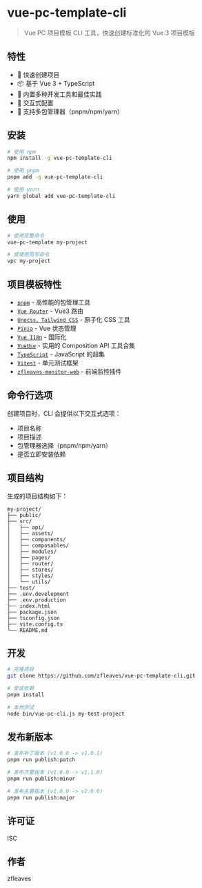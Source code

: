 # vue-pc-template-cli

> Vue PC 项目模板 CLI 工具，快速创建标准化的 Vue 3 项目模板

## 特性

- 🚀 快速创建项目
- 📦 基于 Vue 3 + TypeScript
- 🎨 内置多种开发工具和最佳实践
- 🔧 交互式配置
- 📱 支持多包管理器（pnpm/npm/yarn）

## 安装

```bash
# 使用 npm
npm install -g vue-pc-template-cli

# 使用 pnpm
pnpm add -g vue-pc-template-cli

# 使用 yarn
yarn global add vue-pc-template-cli
```

## 使用

```bash
# 使用完整命令
vue-pc-template my-project

# 或使用简写命令
vpc my-project
```

## 项目模板特性

- [`pnpm`](https://github.com/pnpm/pnpm) - 高性能的包管理工具
- [`Vue Router`](https://github.com/vuejs/router) - Vue3 路由
- [`Unocss、Tailwind CSS`](https://github.com/unocss/unocss) - 原子化 CSS 工具
- [`Pinia`](https://pinia.vuejs.org) - Vue 状态管理
- [`Vue I18n`](https://github.com/intlify/vue-i18n-next) - 国际化
- [`VueUse`](https://github.com/antfu/vueuse) - 实用的 Composition API 工具合集
- [`TypeScript`](https://www.typescriptlang.org/) - JavaScript 的超集
- [`Vitest`](https://github.com/vitest-dev/vitest) - 单元测试框架
- [`zfleaves-monitor-web`](https://www.npmjs.com/package/zfleaves-monitor-web) - 前端监控插件

## 命令行选项

创建项目时，CLI 会提供以下交互式选项：

- 项目名称
- 项目描述
- 包管理器选择（pnpm/npm/yarn）
- 是否立即安装依赖

## 项目结构

生成的项目结构如下：

```
my-project/
├── public/
├── src/
│   ├── api/
│   ├── assets/
│   ├── components/
│   ├── composables/
│   ├── modules/
│   ├── pages/
│   ├── router/
│   ├── stores/
│   ├── styles/
│   └── utils/
├── test/
├── .env.development
├── .env.production
├── index.html
├── package.json
├── tsconfig.json
├── vite.config.ts
└── README.md
```

## 开发

```bash
# 克隆项目
git clone https://github.com/zfleaves/vue-pc-template-cli.git

# 安装依赖
pnpm install

# 本地测试
node bin/vue-pc-cli.js my-test-project
```

## 发布新版本

```bash
# 发布补丁版本 (v1.0.0 -> v1.0.1)
pnpm run publish:patch

# 发布次要版本 (v1.0.0 -> v1.1.0)
pnpm run publish:minor

# 发布主要版本 (v1.0.0 -> v2.0.0)
pnpm run publish:major
```

## 许可证

ISC

## 作者

zfleaves